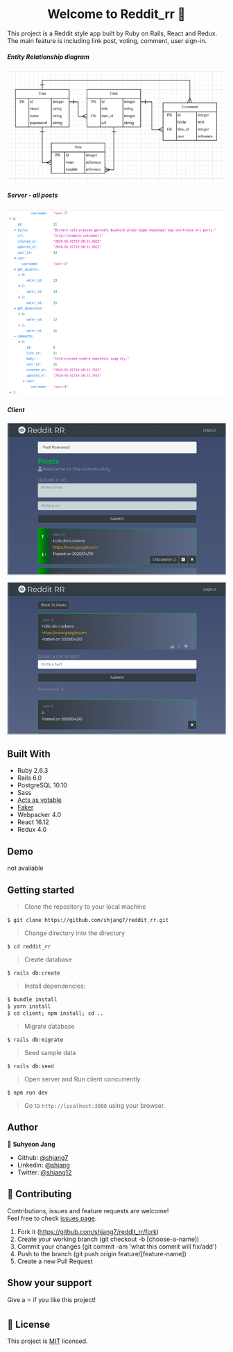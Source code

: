 <h1 align="center">Welcome to Reddit_rr 👋</h1>

This project is a Reddit style app built by Ruby on Rails, React and Redux.<br />
The main feature is including link post, voting, comment, user sign-in.

##### Entity Relationship diagram
![](./docs/e-r-diagram.png)

##### Server - all posts
![](./docs/server.png)

##### Client
![](./docs/index.png)

![](./docs/post.png)

## Built With

- Ruby 2.6.3
- Rails 6.0
- PostgreSQL 10.10
- Sass
- [Acts as votable](https://github.com/ryanto/acts_as_votable/)
- [Faker](https://github.com/faker-ruby/faker)
- Webpacker 4.0
- React 16.12
- Redux 4.0

## Demo
not available

## Getting started

> Clone the repository to your local machine

```
$ git clone https://github.com/shjang7/reddit_rr.git
```

> Change directory into the directory

```
$ cd reddit_rr
```

> Create database

```
$ rails db:create
```

> Install dependencies:

```
$ bundle install
$ yarn install
$ cd client; npm install; cd ..
```

> Migrate database

```
$ rails db:migrate
```

> Seed sample data

```
$ rails db:seed
```

> Open server and Run client concurrently

```
$ npm run dev
```

> Go to `http://localhost:3000` using your browser.

## Author

👤 **Suhyeon Jang**

- Github: [@shjang7](https://github.com/shjang7)
- Linkedin: [@shjang](https://www.linkedin.com/in/shjang/)
- Twitter: [@shjang12](https://twitter.com/shjang12)

## 🤝 Contributing

Contributions, issues and feature requests are welcome!<br />Feel free to check [issues page](https://github.com/shjang7/reddit_rr/issues).

1. Fork it (https://github.com/shjang7/reddit_rr/fork)
2. Create your working branch (git checkout -b [choose-a-name])
3. Commit your changes (git commit -am 'what this commit will fix/add')
4. Push to the branch (git push origin feature/[feature-name])
5. Create a new Pull Request

## Show your support

Give a ⭐️ if you like this project!

## 📝 License

This project is [MIT](https://github.com/shjang7/reddit_rr/blob/master/LICENSE) licensed.
